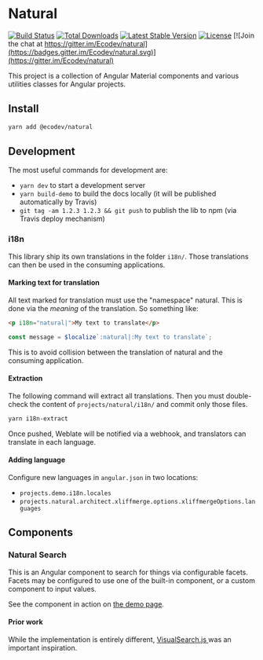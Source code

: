 # Natural

[![Build Status](https://travis-ci.com/Ecodev/natural.svg?branch=master)](https://travis-ci.com/Ecodev/natural)
[![Total Downloads](https://img.shields.io/npm/dt/@ecodev/natural.svg)](https://www.npmjs.com/package/@ecodev/natural)
[![Latest Stable Version](https://img.shields.io/npm/v/@ecodev/natural.svg)](https://www.npmjs.com/package/@ecodev/natural)
[![License](https://img.shields.io/npm/l/@ecodev/natural.svg)](https://www.npmjs.com/package/@ecodev/natural)
[![Join the chat at https://gitter.im/Ecodev/natural](https://badges.gitter.im/Ecodev/natural.svg)](https://gitter.im/Ecodev/natural)

This project is a collection of Angular Material components and various utilities classes for Angular projects.

## Install

```bash
yarn add @ecodev/natural
```

## Development

The most useful commands for development are:

- `yarn dev` to start a development server
- `yarn build-demo` to build the docs locally (it will be published automatically by Travis)
- `git tag -am 1.2.3 1.2.3 && git push` to publish the lib to npm (via Travis deploy mechanism)

### i18n

This library ship its own translations in the folder `i18n/`. Those translations can then be used
in the consuming applications.

#### Marking text for translation

All text marked for translation must use the "namespace" natural. This is done via the *meaning*
of the translation. So something like:

```html
<p i18n="natural|">My text to translate</p>
```

```ts
const message = $localize`:natural|:My text to translate`;
```

This is to avoid collision between the translation of natural and the consuming application.

#### Extraction

The following command will extract all translations. Then you must double-check the content of
`projects/natural/i18n/` and commit only those files.

```sh
yarn i18n-extract
```

Once pushed, Weblate will be notified via a webhook, and translators can translate in each language.

#### Adding language

Configure new languages in `angular.json` in two locations:

- `projects.demo.i18n.locales`
- `projects.natural.architect.xliffmerge.options.xliffmergeOptions.languages`

## Components

### Natural Search

This is an Angular component to search for things via configurable facets. Facets may be
configured to use one of the built-in component, or a custom component to input values.

See the component in action on [the demo page](https://ecodev.github.io/natural).

#### Prior work

While the implementation is entirely different, [VisualSearch.js
](https://github.com/documentcloud/visualsearch/) was an important inspiration.
